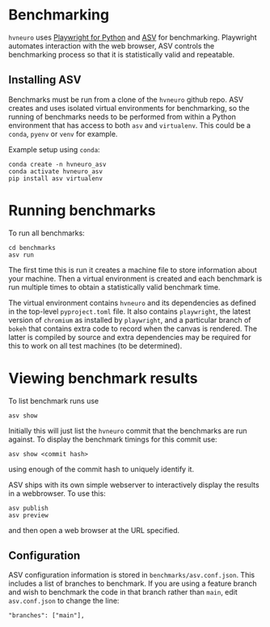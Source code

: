 # Benchmarking

`hvneuro` uses [Playwright for Python](https://playwright.dev/python/docs/intro) and [ASV](https://asv.readthedocs.io) for benchmarking. Playwright automates interaction with the web browser, ASV controls the benchmarking process so that it is statistically valid and repeatable.

## Installing ASV

Benchmarks must be run from a clone of the `hvneuro` github repo. ASV creates and uses isolated virtual environments for benchmarking, so the running of benchmarks needs to be performed from within a Python environment that has access to both `asv` and `virtualenv`. This could be a `conda`, `pyenv` or `venv` for example.

Example setup using `conda`:
```
conda create -n hvneuro_asv
conda activate hvneuro_asv
pip install asv virtualenv
```

# Running benchmarks

To run all benchmarks:
```
cd benchmarks
asv run
```

The first time this is run it creates a machine file to store information about your machine.  Then a virtual environment is created and each benchmark is run multiple times to obtain a statistically valid benchmark time.

The virtual environment contains `hvneuro` and its dependencies as defined in the top-level `pyproject.toml` file. It also contains `playwright`, the latest version of `chromium` as installed by `playwright`, and a particular branch of `bokeh` that contains extra code to record when the canvas is rendered. The latter is compiled by source and extra dependencies may be required for this to work on all test machines (to be determined).

# Viewing benchmark results

To list benchmark runs use
```
asv show
```

Initially this will just list the `hvneuro` commit that the benchmarks are run against. To display the benchmark timings for this commit use:
```
asv show <commit hash>
```
using enough of the commit hash to uniquely identify it.

ASV ships with its own simple webserver to interactively display the results in a webbrowser.  To use this:
```
asv publish
asv preview
```
and then open a web browser at the URL specified.

## Configuration

ASV configuration information is stored in `benchmarks/asv.conf.json`.  This includes a list of branches to benchmark.  If you are using a feature branch and wish to benchmark the code in that branch rather than `main`, edit `asv.conf.json` to change the line:
```
"branches": ["main"],
```
